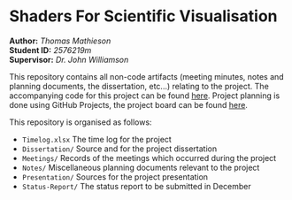 # Shaders For Scientific Visualisation
**Author:** _Thomas Mathieson_  
**Student ID:** _2576219m_  
**Supervisor:** _Dr. John Williamson_  

This repository contains all non-code artifacts (meeting minutes, notes and planning documents, the dissertation, 
etc...) relating to the project. The accompanying code for this project can be found 
[here](https://github.com/space928/Shaders-For-Scientific-Visualisation/tree/main). Project planning is done using 
GitHub Projects, the project board can be found [here](https://github.com/users/space928/projects/2/views/4).

This repository is organised as follows:
* `Timelog.xlsx` The time log for the project
* `Dissertation/` Source and for the project dissertation
* `Meetings/` Records of the meetings which occurred during the project
* `Notes/` Miscellaneous planning documents relevant to the project
* `Presentation/` Sources for the project presentation
* `Status-Report/` The status report to be submitted in December
